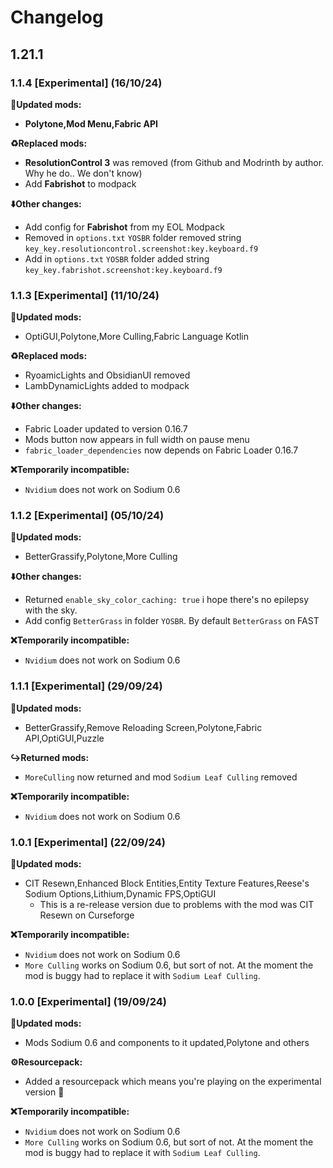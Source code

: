 # Changelog

## 1.21.1

### 1.1.4 [Experimental] (16/10/24)

**🔄Updated mods:**
- **Polytone,Mod Menu,Fabric API**

**♻️Replaced mods:**
- **ResolutionControl 3** was removed (from Github and Modrinth by author. Why he do.. We don't know)
- Add **Fabrishot** to modpack

**⬇️Other changes:**
- Add config for **Fabrishot** from my EOL Modpack
- Removed in `options.txt` `YOSBR` folder removed string `key_key.resolutioncontrol.screenshot:key.keyboard.f9 `
- Add in `options.txt` `YOSBR` folder added string `key_key.fabrishot.screenshot:key.keyboard.f9`

### 1.1.3 [Experimental] (11/10/24)

**🔄Updated mods:**
- OptiGUI,Polytone,More Culling,Fabric Language Kotlin

**♻️Replaced mods:**
- RyoamicLights and ObsidianUI removed
- LambDynamicLights added to modpack

**⬇️Other changes:**
- Fabric Loader updated to version 0.16.7
- Mods button now appears in full width on pause menu
- `fabric_loader_dependencies` now depends on Fabric Loader 0.16.7

**❌Temporarily incompatible:**
- `Nvidium` does not work on Sodium 0.6

### 1.1.2 [Experimental] (05/10/24)

**🔄Updated mods:**
- BetterGrassify,Polytone,More Culling

**⬇️Other changes:**
- Returned `enable_sky_color_caching: true` i hope there's no epilepsy with the sky.
- Add config `BetterGrass` in folder `YOSBR`. By default `BetterGrass` on FAST

**❌Temporarily incompatible:**
- `Nvidium` does not work on Sodium 0.6


### 1.1.1 [Experimental] (29/09/24)

**🔄Updated mods:**
- BetterGrassify,Remove Reloading Screen,Polytone,Fabric API,OptiGUI,Puzzle

**↪️Returned mods:**
- `MoreCulling` now returned and mod `Sodium Leaf Culling` removed

**❌Temporarily incompatible:**
- `Nvidium` does not work on Sodium 0.6

### 1.0.1 [Experimental] (22/09/24)

**🔄Updated mods:**
- CIT Resewn,Enhanced Block Entities,Entity Texture Features,Reese's Sodium Options,Lithium,Dynamic FPS,OptiGUI
  - This is a re-release version due to problems with the mod was CIT Resewn on Curseforge

**❌Temporarily incompatible:**
- `Nvidium` does not work on Sodium 0.6
- `More Culling` works on Sodium 0.6, but sort of not. At the moment the mod is buggy had to replace it with `Sodium Leaf Culling`.

### 1.0.0 [Experimental] (19/09/24)

**🔄Updated mods:**
- Mods Sodium 0.6 and components to it updated,Polytone and others

**⚙️Resourcepack:**
- Added a resourcepack which means you're playing on the experimental version 🙂

**❌Temporarily incompatible:**
- `Nvidium` does not work on Sodium 0.6
- `More Culling` works on Sodium 0.6, but sort of not. At the moment the mod is buggy had to replace it with `Sodium Leaf Culling`.